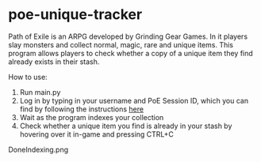 # poe-unique-tracker
Path of Exile is an ARPG developed by Grinding Gear Games. In it players slay monsters and collect normal, magic, rare and unique items. This program allows players to check whether a copy of a unique item they find already exists in their stash.

How to use:

1. Run main.py
2. Log in by typing in your username and PoE Session ID, which you can find by following the instructions [here](https://www.gamepressure.com/newsroom/how-to-find-poe-session-id/z74e59)
3. Wait as the program indexes your collection
4. Check whether a unique item you find is already in your stash by hovering over it in-game and pressing CTRL+C

DoneIndexing.png
